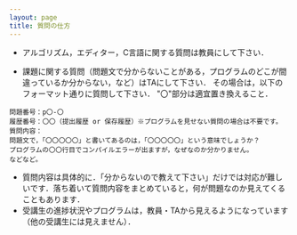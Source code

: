 ```yaml
---
layout: page
title: 質問の仕方
---
```


* アルゴリズム，エディター，C言語に関する質問は教員にして下さい．

* 課題に関する質問（問題文で分からないことがある，プログラムのどこが間違っているか分からない，など）はTAにして下さい．
その場合は，以下のフォーマット通りに質問して下さい．
"〇"部分は適宜置き換えること．

~~~
問題番号：p〇-〇
履歴番号：〇〇（提出履歴 or 保存履歴）※プログラムを見せない質問の場合は不要です。
質問内容：
問題文で，「〇〇〇〇〇」と書いてあるのは，「〇〇〇〇〇」という意味でしょうか？
プログラムの〇〇行目でコンパイルエラーが出ますが，なぜなのか分かりません。
などなど。
~~~
* 質問内容は具体的に．「分からないので教えて下さい」だけでは対応が難しいです．落ち着いて質問内容をまとめていると，何が問題なのか見えてくることもあります．
* 受講生の進捗状況やプログラムは，教員・TAから見えるようになっています（他の受講生には見えません）．
